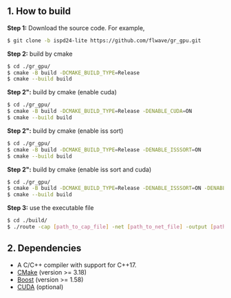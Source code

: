 ## 1. How to build

**Step 1:** Download the source code. For example,
```bash
$ git clone -b ispd24-lite https://github.com/flwave/gr_gpu.git
```

**Step 2:** build by cmake
```bash
$ cd ./gr_gpu/
$ cmake -B build -DCMAKE_BUILD_TYPE=Release
$ cmake --build build
```
**Step 2":** build by cmake (enable cuda)
```bash
$ cd ./gr_gpu/
$ cmake -B build -DCMAKE_BUILD_TYPE=Release -DENABLE_CUDA=ON
$ cmake --build build
```
**Step 2":** build by cmake (enable iss sort)
```bash
$ cd ./gr_gpu/
$ cmake -B build -DCMAKE_BUILD_TYPE=Release -DENABLE_ISSSORT=ON
$ cmake --build build
```
**Step 2":** build by cmake (enable iss sort and cuda)
```bash
$ cd ./gr_gpu/
$ cmake -B build -DCMAKE_BUILD_TYPE=Release -DENABLE_ISSSORT=ON -DENABLE_CUDA=ON
$ cmake --build build
```
**Step 3:** use the executable file
```bash
$ cd ./build/
$ ./route -cap [path_to_cap_file] -net [path_to_net_file] -output [path_to_output_file] -threads [num_of_threads] 
```
## 2. Dependencies

* A C/C++ compiler with support for C++17.
* [CMake](https://cmake.org/) (version >= 3.18)
* [Boost](https://www.boost.org/) (version >= 1.58)
* [CUDA](https://developer.nvidia.com/cuda-toolkit) (optional)
